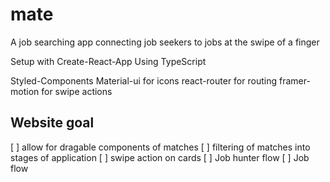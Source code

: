 # mate
A job searching app connecting job seekers to jobs at the swipe of a finger

Setup with Create-React-App
Using TypeScript

Styled-Components
Material-ui for icons
react-router for routing
framer-motion for swipe actions


## Website goal
[ ] allow for dragable components of matches
[ ] filtering of matches into stages of application
[ ] swipe action on cards
[ ] Job hunter flow
[ ] Job flow 